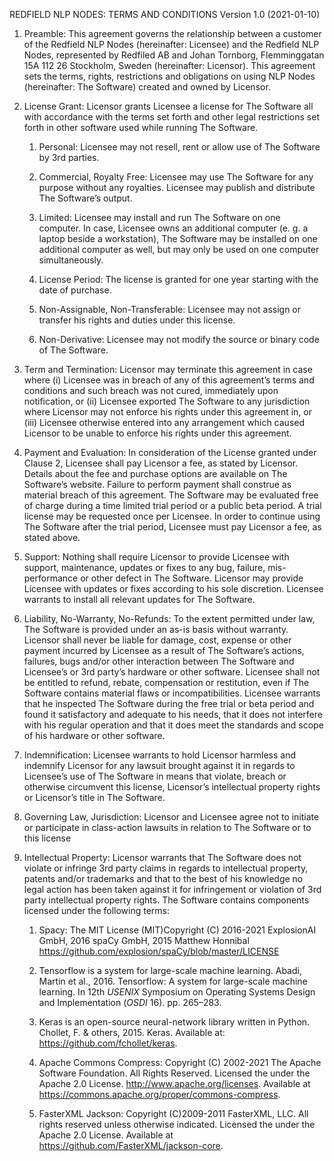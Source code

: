 REDFIELD NLP NODES: TERMS AND CONDITIONS Version 1.0 (2021-01-10)

1. Preamble: This agreement governs the relationship between a customer of the Redfield NLP Nodes (hereinafter: Licensee) and the Redfield NLP Nodes, represented by Redfiled AB and Johan Tornborg, Flemminggatan 15A 112 26 Stockholm, Sweden (hereinafter: Licensor). This agreement sets the terms, rights, restrictions and obligations on using NLP Nodes (hereinafter: The Software) created and owned by Licensor.

2. License Grant: Licensor grants Licensee a license for The Software all with accordance with the terms set forth and other legal restrictions set forth in other software used while running The Software.

    1. Personal: Licensee may not resell, rent or allow use of The Software by 3rd parties.

    2. Commercial, Royalty Free: Licensee may use The Software for any purpose without any royalties. Licensee may publish and distribute The Software’s output.

    3. Limited: Licensee may install and run The Software on one computer. In case, Licensee owns an additional computer (e. g. a laptop beside a workstation), The Software may be installed on one additional computer as well, but may only be used on one computer simultaneously.

    4. License Period: The license is granted for one year starting with the date of purchase.

    5. Non-Assignable, Non-Transferable: Licensee may not assign or transfer his rights and duties under this license.
    
    6. Non-Derivative: Licensee may not modify the source or binary code of The Software.

3. Term and Termination: Licensor may terminate this agreement in case where (i) Licensee was in breach of any of this agreement’s terms and conditions and such breach was not cured, immediately upon notification, or (ii) Licensee exported The Software to any jurisdiction where Licensor may not enforce his rights under this agreement in, or (iii) Licensee otherwise entered into any arrangement which caused Licensor to be unable to enforce his rights under this agreement.

4. Payment and Evaluation: In consideration of the License granted under Clause 2, Licensee shall pay Licensor a fee, as stated by Licensor. Details about the fee and purchase options are available on The Software’s website. Failure to perform payment shall construe as material breach of this agreement. The Software may be evaluated free of charge during a time limited trial period or a public beta period. A trial license may be requested once per Licensee. In order to continue using The Software after the trial period, Licensee must pay Licensor a fee, as stated above.

5. Support: Nothing shall require Licensor to provide Licensee with support, maintenance, updates or fixes to any bug, failure, mis-performance or other defect in The Software. Licensor may provide Licensee with updates or fixes according to his sole discretion. Licensee warrants to install all relevant updates for The Software.

6. Liability, No-Warranty, No-Refunds: To the extent permitted under law, The Software is provided under an as-is basis without warranty. Licensor shall never be liable for damage, cost, expense or other payment incurred by Licensee as a result of The Software’s actions, failures, bugs and/or other interaction between The Software and Licensee’s or 3rd party’s hardware or other software. Licensee shall not be entitled to refund, rebate, compensation or restitution, even if The Software contains material flaws or incompatibilities. Licensee warrants that he inspected The Software during the free trial or beta period and found it satisfactory and adequate to his needs, that it does not interfere with his regular operation and that it does meet the standards and scope of his hardware or other software.

7. Indemnification: Licensee warrants to hold Licensor harmless and indemnify Licensor for any lawsuit brought against it in regards to Licensee’s use of The Software in means that violate, breach or otherwise circumvent this license, Licensor’s intellectual property rights or Licensor’s title in The Software.

8. Governing Law, Jurisdiction: Licensor and Licensee agree not to initiate or participate in class-action lawsuits in relation to The Software or to this license

9. Intellectual Property: Licensor warrants that The Software does not violate or infringe 3rd party claims in regards to intellectual property, patents and/or trademarks and that to the best of his knowledge no legal action has been taken against it for infringement or violation of 3rd party intellectual property rights. The Software contains components licensed under the following terms:

    1. Spacy: The MIT License (MIT)Copyright (C) 2016-2021 ExplosionAI GmbH, 2016 spaCy GmbH, 2015 Matthew Honnibal https://github.com/explosion/spaCy/blob/master/LICENSE

	2. Tensorflow is a system for large-scale machine learning. Abadi, Martin et al., 2016. Tensorflow: A system for large-scale machine learning. In 12th $USENIX$ Symposium on Operating Systems Design and Implementation ($OSDI$ 16). pp. 265–283.
	
	3. Keras is an open-source neural-network library written in Python. Chollet, F. & others, 2015. Keras. Available at: https://github.com/fchollet/keras.
	
	4. Apache Commons Compress: Copyright (C) 2002-2021 The Apache Software Foundation. All Rights Reserved. Licensed the under the Apache 2.0 License. http://www.apache.org/licenses. Available at https://commons.apache.org/proper/commons-compress.
	
	5. FasterXML Jackson: Copyright (C)2009-2011 FasterXML, LLC. All rights reserved unless otherwise indicated. Licensed the under the Apache 2.0 License.  Available at https://github.com/FasterXML/jackson-core.